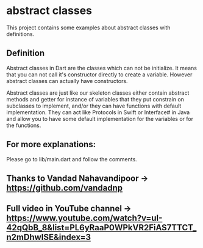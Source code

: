 # abstract classes

This project contains some examples about abstract classes with definitions.


## Definition

Abstract classes in Dart are the classes which can not be initialize. It means that you can not call it's constructor directly to create a variable. However abstract classes can actually have constructors.

Abstract classes are just like our skeleton classes either contain abstract methods and getter for instance of variables that they put constrain on subclasses to implement, and/or they can have functions with default implementation. They can act like Protocols in Swift or Interface# in Java and allow you to have some default implementation for the variables or for the functions.


## For more explanations:
Please go to lib/main.dart and follow the comments.

## Thanks to Vandad Nahavandipoor -> https://github.com/vandadnp
## Full video in YouTube channel -> https://www.youtube.com/watch?v=uI-42qQbB_8&list=PL6yRaaP0WPkVR2FiAS7TTCT_n2mDhwISE&index=3
